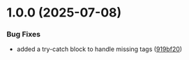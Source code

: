# 1.0.0 (2025-07-08)


### Bug Fixes

* added a try-catch block to handle missing tags ([919bf20](https://github.com/Mumbela/Gakusei/commit/919bf20c800bf8f0312b7acf61393e4287632097))
